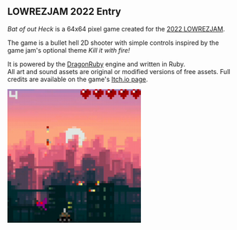 ## LOWREZJAM 2022 Entry

_Bat of out Heck_ is a 64x64 pixel game created for the [2022 LOWREZJAM](https://itch.io/jam/lowrezjam-2022).   
   
The game is a bullet hell 2D shooter with simple controls inspired by the game jam's optional theme _Kill it with fire!_
   
It is powered by the [DragonRuby](https://dragonruby.itch.io/dragonruby-gtk) engine and written in Ruby.  
All art and sound assets are original or modified versions of free assets. Full credits are available on the game's [Itch.io page](https://joeparker.itch.io/bat-out-of-heck).

<img src="/media/demo.gif?raw=true" width="300px" />
